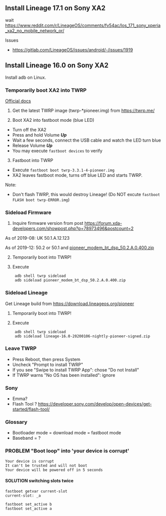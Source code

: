 
## Install Lineage 17.1 on Sony XA2

wait https://www.reddit.com/r/LineageOS/comments/fv54ac/los_171_sony_xperia_xa2_no_mobile_network_or/

Issues
- https://gitlab.com/LineageOS/issues/android/-/issues/1919

## Install Lineage 16.0 on Sony XA2
Install adb on Linux.

### Temporarily boot XA2 into TWRP
[Official docs](https://wiki.lineageos.org/devices/pioneer/install)

1) Get the latest TWRP image (twrp-*pioneer.img) from  https://twrp.me/

2) Boot XA2 into fastboot mode (blue LED)
- Turn off the XA2
- Press and hold Volume ***Up***
- Wait a few seconds, connect the USB cable and watch the LED turn blue
- Release Volume ***Up***
- You may execute `fastboot devices` to verify

3) Fastboot into TWRP
- Execute `fastboot boot twrp-3.3.1-4-pioneer.img` 
- XA2 leaves fastboot mode, turns off blue LED and starts TWRP.

Note:
- Don't flash TWRP, this would destroy Lineage! (Do NOT excute `fastboot FLASH boot twrp-ERROR.img`)
  
### Sideload Firmware
1) Inquire firmware version from post https://forum.xda-developers.com/showpost.php?p=78973496&postcount=2

As of 2019-08: UK 50.1.A.12.123  

As of 2019-12: 50.2 or 50.1 and [pioneer_modem_bt_dsp_50.2.A.0.400.zip](https://androidfilehost.com/?fid=1899786940962602524) 

2) Temporarily boot into TWRP!

3) Execute

        adb shell twrp sideload
        adb sideload pioneer_modem_bt_dsp_50.2.A.0.400.zip

### Sideload Lineage
Get Lineage build from https://download.lineageos.org/pioneer

1) Temporarily boot into TWRP!

2) Execute

        adb shell twrp sideload
        adb sideload lineage-16.0-20200106-nightly-pioneer-signed.zip

### Leave TWRP
- Press Reboot, then press System
- Uncheck "Prompt to install TWRP" 
- If you see "Swipe to install TWRP App": chose "Do not Install"
- If TWRP warns "No OS has been installed": ignore

### Sony
- Emma?
- Flash Tool ? https://developer.sony.com/develop/open-devices/get-started/flash-tool/

### Glossary

- Bootloader mode = download mode = fastboot mode
- Baseband = ?

### PROBLEM "Boot loop" into 'your device is corrupt'

    Your device is corrupt
    It can't be trusted and will not boot
    Your device will be powered off in 5 seconds

#### SOLUTION switching slots twice

    fastboot getvar current-slot
    current-slot: _a

    fastboot set_active b
    fastboot set_active a


